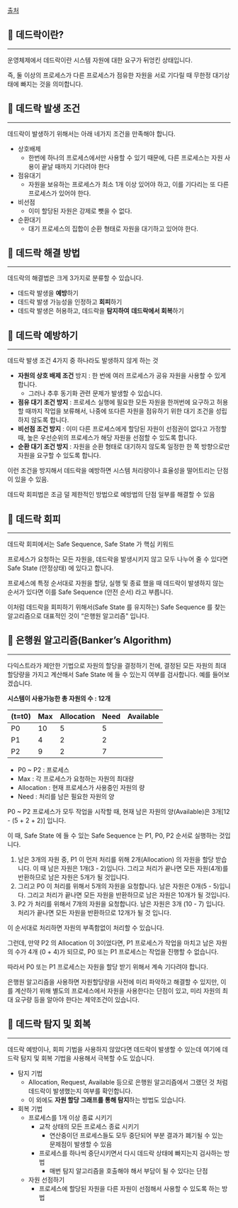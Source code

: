 [출처](https://chanhuiseok.github.io/posts/cs-2/)

## 📌 데드락이란?

---

운영체제에서 데드락이란 시스템 자원에 대한 요구가 뒤엉킨 상태입니다.

즉, 둘 이상의 프로세스가 다른 프로세스가 점유한 자원을 서로 기다릴 때 무한정 대기상태에 빠지는 것을 의미합니다.

## 📌 데드락 발생 조건

---

데드락이 발생하기 위해서는 아래 네가지 조건을 만족해야 합니다.

- 상호배제
    - 한번에 하나의 프로세스에서만 사용할 수 있기 때문에, 다른 프로세스는 자원 사용이 끝날 때까지 기다려야 한다
- 점유대기
    - 자원을 보유하는 프로세스가 최소 1개 이상 있어야 하고, 이를 기다리는 또 다른 프로세스가 있어야 한다.
- 비선점
    - 이미 할당된 자원은 강제로 뺏을 수 없다.
- 순환대기
    - 대기 프로세스의 집합이 순환 형태로 자원을 대기하고 있어야 한다.


## 📌 데드락 해결 방법

---

데드락의 해결법은 크게 3가지로 분류할 수 있습니다.

- 데드락 발생을 **예방**하기
- 데드락 발생 가능성을 인정하고 **회피**하기
- 데드락 발생은 허용하고, 데드락을 **탐지하여** **데드락에서 회복**하기

## 📌 데드락 예방하기

---

데드락 발생 조건 4가지 중 하나라도 발생하지 않게 하는 것

- **자원의 상호 배제 조건** 방지 : 한 번에 여러 프로세스가 공유 자원을 사용할 수 있게 합니다.
    - 그러나 추후 동기화 관련 문제가 발생할 수 있습니다.
- **점유 대기 조건 방지** : 프로세스 실행에 필요한 모든 자원을 한꺼번에 요구하고 허용할 때까지 작업을 보류해서, 나중에 또다른 자원을 점유하기 위한 대기 조건을 성립하지 않도록 합니다.
- **비선점 조건 방지** : 이미 다른 프로세스에게 할당된 자원이 선점권이 없다고 가정할 때, 높은 우선순위의 프로세스가 해당 자원을 선점할 수 있도록 합니다.
- **순환 대기 조건 방지** : 자원을 순환 형태로 대기하지 않도록 일정한 한 쪽 방향으로만 자원을 요구할 수 있도록 합니다.

이런 조건을 방지해서 데드락을 예방하면 시스템 처리량이나 효율성을 떨어트리는 단점이 있을 수 있음.

데드락 회피법은 조금 덜 제한적인 방법으로 예방법의 단점 일부를 해결할 수 있음

## 📌 데드락 회피

---

데드락 회피에서는 Safe Sequence, Safe State 가 핵심 키워드

프로세스가 요청하는 모든 자원을, 데드락을 발생시키지 않고 모두 나누어 줄 수 있다면 Safe State (안정상태) 에 있다고 합니다.

프로세스에 특정 순서대로 자원을 할당, 실행 및 종료 했을 때 데드락이 발생하지 않는 순서가 있다면 이를 Safe Sequence (안전 순서) 라고 부릅니다.

이처럼 데드락을 회피하기 위해서(Safe State 를 유지하는) Safe Sequence 를 찾는 알고리즘으로 대표적인 것이 “은행원 알고리즘" 입니다.

## 📌 ****은행원 알고리즘(Banker’s Algorithm)****

---

다익스트라가 제안한 기법으로 자원의 할당을 결정하기 전에, 결정된 모든 자원의 최대 할당량을 가지고 계산해서 Safe State 에 들 수 있는지 여부를 검사합니다. 예를 들어보겠습니다.

**시스템이 사용가능한 총 자원의 수 : 12개**

| (t=t0) | Max | Allocation | Need | Available |
| --- | --- | --- | --- | --- |
| P0 | 10 | 5 | 5 |  |
| P1 | 4 | 2 | 2 |  |
| P2 | 9 | 2 | 7 |  |
- P0 ~ P2 : 프로세스
- Max : 각 프로세스가 요청하는 자원의 최대량
- Allocation : 현재 프로세스가 사용중인 자원의 량
- Need : 처리를 남은 필요한 자원의 양

P0 ~ P2 프로세스가 모두 작업을 시작할 때, 현재 남은 자원의 양(Available)은 3개[12 - (5 + 2 + 2)] 입니다.

이 때, Safe State 에 들 수 있는 Safe Sequence 는 P1, P0, P2 순서로 실행하는 것입니다.

1. 남은 3개의 자원 중, P1 이 먼저 처리를 위해 2개(Allocation) 의 자원을 할당 받습니다. 이 때 남은 자원은 1개(3 - 2)입니다. 그리고 처리가 끝나면 모든 자원(4개)를 반환하므로 남은 자원은 5개가 될 것입니다.
2. 그리고 P0 이 처리를 위해서 5개의 자원을 요청합니다. 남은 자원은 0개(5 - 5)입니다. 그리고 처리가 끝나면 모든 자원을 반환하므로 남은 자원은 10개가 될 것입니다.
3. P2 가 처리를 위해서 7개의 자원을 요청합니다. 남은 자원은 3개 (10 - 7) 입니다. 처리가 끝나면 모든 자원을 반환하므로 12개가 될 것 입니다.

이 순서대로 처리하면 자원의 부족함없이 처리할 수 있습니다.

그런데, 만약 P2 의 Allocation 이 3이었다면, P1 프로세스가 작업을 마치고 남은 자원의 수가 4개 (0 + 4)가 되므로, P0 또는 P1 프로세스는 작업을 진행할 수 없습니다.

따라서 P0 또는 P1 프로세스는 자원을 할당 받기 위해서 계속 기다려야 합니다.

은행원 알고리즘을 사용하면 자원할당량을 사전에 미리 파악하고 해결할 수 있지만, 이를 계산하기 위해 별도의 프로세스에서 자원을 사용한다는 단점이 있고, 미리 자원의 최대 요구량 등을 알아야 한다는 제약조건이 있습니다.

## 📌 데드락 탐지 및 회복

---

데드락 예방이나, 회피 기법을 사용하지 않았다면 데드락이 발생할 수 있는데 여기에 데드락 탐지 및 회복 기법을 사용해서 극복할 수도 있습니다.

- 탐지 기법
    - Allocation, Request, Available 등으로 은행원 알고리즘에서 그랬던 것 처럼 데드락이 발생했는지 여부를 확인합니다.
    - 이 외에도 **자원 할당 그래프를 통해 탐지**하는 방법도 있습니다.
- 회복 기법
    - 프로세스를 1개 이상 종료 시키기
        - 교착 상태의 모든 프로세스 종료 시키기
            - 연산중이던 프로세스들도 모두 중단되어 부분 결과가 폐기될 수 있는 문제점이 발생할 수 있음
        - 프로세스를 하나씩 중단시키면서 다시 데드락 상태에 빠지는지 검사하는 방법
            - 매번 탐지 알고리즘을 호출해야 해서 부담이 될 수 있다는 단점
    - 자원 선점하기
        - 프로세스에 할당된 자원을 다른 자원이 선점해서 사용할 수 있도록 하는 방법
